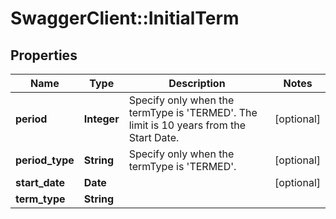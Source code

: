 # SwaggerClient::InitialTerm

## Properties
Name | Type | Description | Notes
------------ | ------------- | ------------- | -------------
**period** | **Integer** | Specify only when the termType is &#39;TERMED&#39;. The limit is 10 years from the Start Date. | [optional] 
**period_type** | **String** | Specify only when the termType is &#39;TERMED&#39;. | [optional] 
**start_date** | **Date** |  | [optional] 
**term_type** | **String** |  | 


